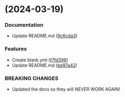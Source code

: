 #  (2024-03-19)


### Documentation

* Update README.md ([9c6cda3](https://github.com/Magnus2142/Magnus2142/commit/9c6cda3f694b9adc18e6df34c31a76c4b40ae947))


### Features

* Create blank.yml ([f7fd396](https://github.com/Magnus2142/Magnus2142/commit/f7fd39629cf4c5a6c34d94f1c6194511a24b38e9))
* Update README.md ([be97a42](https://github.com/Magnus2142/Magnus2142/commit/be97a42b65f00d0dfe01146efc791020ce423d7e))


### BREAKING CHANGES

* Updated the docs so they will NEVER WORK AGAIN!



